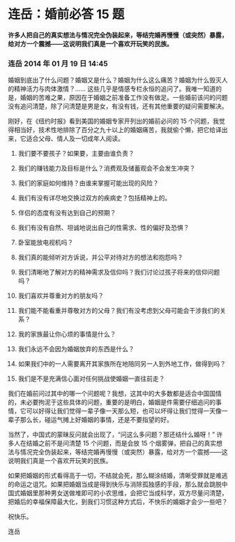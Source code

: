 # 连岳：婚前必答 15 题

**许多人把自己的真实想法与情况完全伪装起来，等结完婚再慢慢（或突然）暴露，给对方一个震撼——这说明我们真是一个喜欢开玩笑的民族。**

### 连岳 2014 年 01 月 19 日 14:45

婚姻到底出了什么问题？婚姻又是什么？婚姻为什么这么痛苦？婚姻为什么毁灭人的精神活力与肉体激情？…… 这些几乎是情感专栏永恒的追问了。我唯一知道的是，婚姻的苦难之果，原因在于婚姻之前准备工作没有做足。一些婚前该问的问题没有追问清楚，除了问清楚是男是女，有没有钱，还有其他重要的疑问需要解决。

刚好，在《纽约时报》看到美国的婚姻专家开列出的婚前必问的 15 个问题，我觉得相当好，技术性地排除了百分之九十以上的婚姻痛苦，我就偷个懒，把它给译出来，它适合父母、情人及一切成年人阅读。

1. 我们要不要孩子？如果要，主要由谁负责？

2. 我们的赚钱能力及目标是什么？消费观及储蓄观会不会发生冲突？

3. 我们的家庭如何维持？由谁来掌握可能出现的风险？

4. 我们有没有详尽地交换过双方的疾病史？包括精神上的。

5. 伴侣的态度有没有达到自己的预期？

6. 我们有没有自然、坦诚地说出自己的性需求、性的偏好及恐惧？

7. 卧室能放电视机吗？

8. 我们真的能倾听对方诉说，并公平对待对方的想法和抱怨吗？

9. 我们清晰地了解对方的精神需求及信仰吗？我们讨论过孩子将来的信仰问题吗？

10. 我们喜欢并尊重对方的朋友吗？

11. 我们能不能看重并尊敬对方的父母？我们有没考虑到父母可能会干涉我们的关系？

12. 我的家族最让你心烦的事情是什么？

13. 我们永远不会因为婚姻放弃的东西是什么？

14. 如果我们中的一人需要离开其家族所在地陪同另一人到外地工作，做得到吗？

15. 我们是不是充满信心面对任何挑战使婚姻一直往前走？

我们在婚前问过其中的哪一个问题呢？我想，这其中的大多数都是适合中国国情的，未必要拘泥于这些具体的问题，重要的是明白，婚姻是件需要仔细追问的事情，它可以好得让我们觉得一辈子像一天那么短，也可以坏得让我们觉得一天像一辈子那么长，碰运气摊上好婚姻的事情，还是不要指望的好。

当然了，中国式的蒙昧反问就会出现了，“问这么多问题？那还结什么婚呀！” 许多人在结婚之前不是问清楚 15 个问题，而是会放 15 个烟雾弹，把自己的真实想法与情况完全伪装起来，等结完婚再慢慢（或突然）暴露，给对方一个震撼——这说明我们真是一个喜欢开玩笑的民族。

如果把婚姻的形式看得高于一切，不结就会死，那么糊涂结婚，清晰受罪就是难逃的命运之诅咒。如果把婚姻当成是得到快乐与消除孤独感的手段，那么就会跳脱中国式婚姻里那种男女送做堆即可的小农思维，会把它当成科学，双方尽量问清楚，把婚后的幸福保障最大化，到我们习惯这种方式后，不快乐的婚姻才会少一些吧？

祝快乐。 

连岳
